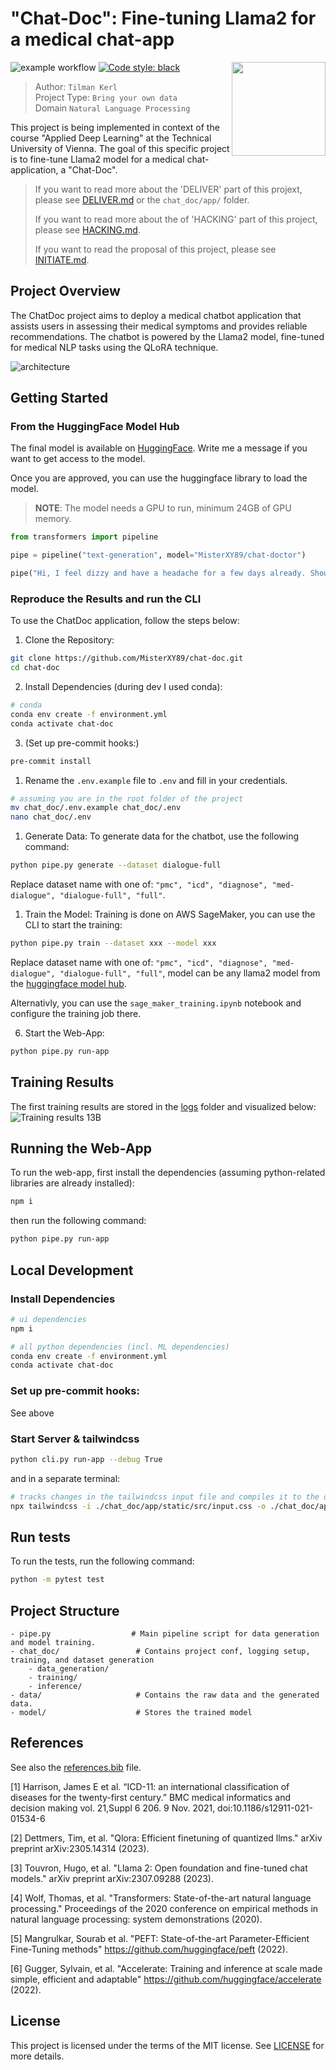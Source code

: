 # "Chat-Doc": Fine-tuning Llama2 for a medical chat-app

<img src="images/logo/DALL-E-llama-doc-border-radius-50.png" width="150px" align="right">

![example workflow](https://github.com/MisterXY89/chat-doc/actions/workflows/python-app.yml/badge.svg)
<a href="https://github.com/psf/black"><img alt="Code style: black" src="https://img.shields.io/badge/code%20style-black-000000.svg"></a>


> Author: `Tilman Kerl` <br/>
> Project Type: `Bring your own data`  <br/>
> Domain `Natural Language Processing`

This project is being implemented in context of the course "Applied Deep Learning" at the Technical University of Vienna.
The goal of this specific project is to fine-tune Llama2 model for a medical chat-application, a "Chat-Doc".

> If you want to read more about the 'DELIVER' part of this projext, please see [DELIVER.md](htpps://github.com/MisterXY89/blob/main/DELIVER.md) or the `chat_doc/app/` folder.
>
> If you want to read more about the of 'HACKING' part of this project, please see [HACKING.md](https://github.com/MisterXY89/chat-doc/blob/main/HACKING.md).
>
> If you want to read the proposal of this project, please see [INITIATE.md](https://github.com/MisterXY89/chat-doc/blob/main/INITIATE.md).

## Project Overview
The ChatDoc project aims to deploy a medical chatbot application that assists users in assessing their medical symptoms and provides reliable recommendations. The chatbot is powered by the Llama2 model, fine-tuned for medical NLP tasks using the QLoRA technique.

<!-- architecture img  -->
![architecture](/images/architecture.png)


## Getting Started

### From the HuggingFace Model Hub
The final model is available on [HuggingFace](https://huggingface.co/MisterXY89/chat-doctor).
Write me a message if you want to get access to the model.

Once you are approved, you can use the huggingface library to load the model.
> **NOTE**: The model needs a GPU to run, minimum 24GB of GPU memory.
```python
from transformers import pipeline

pipe = pipeline("text-generation", model="MisterXY89/chat-doctor")

pipe("Hi, I feel dizzy and have a headache for a few days already. Should I go the doctor?")
```

### Reproduce the Results and run the CLI
To use the ChatDoc application, follow the steps below:
1. Clone the Repository:
```bash
git clone https://github.com/MisterXY89/chat-doc.git
cd chat-doc
```

2. Install Dependencies (during dev I used conda):
```bash
# conda
conda env create -f environment.yml
conda activate chat-doc
```

3. (Set up pre-commit hooks:)
```bash
pre-commit install
```

1. Rename the `.env.example` file to `.env` and fill in your credentials.
```bash
# assuming you are in the root folder of the project
mv chat_doc/.env.example chat_doc/.env
nano chat_doc/.env
```

1. Generate Data:
To generate data for the chatbot, use the following command:
```bash
python pipe.py generate --dataset dialogue-full
```
Replace dataset name with one of: `"pmc", "icd", "diagnose", "med-dialogue", "dialogue-full", "full"`.

1. Train the Model:
   Training is done on AWS SageMaker, you can use the CLI to start the training:
```bash
python pipe.py train --dataset xxx --model xxx
```

Replace dataset name with one of: `"pmc", "icd", "diagnose", "med-dialogue", "dialogue-full", "full"`,
model can be any llama2 model from the [huggingface model hub](https://huggingface.co/meta-llama).

Alternativly, you can use the `sage_maker_training.ipynb` notebook and configure the training job there.

6. Start the Web-App:
```bash
python pipe.py run-app
```

## Training Results
The first training results are stored in the [logs](./logs) folder and visualized below:
![Training results 13B](/images/results-7B-08-12-23.png)

## Running the Web-App
To run the web-app, first install the dependencies (assuming python-related libraries are already installed):
```bash
npm i
```

then run the following command:
```bash
python pipe.py run-app
```

## Local Development

### Install Dependencies
```bash
# ui dependencies
npm i

# all python dependencies (incl. ML dependencies)
conda env create -f environment.yml
conda activate chat-doc
```

### Set up pre-commit hooks:
See above

### Start Server & tailwindcss
```bash
python cli.py run-app --debug True
```
and in a separate terminal:
```bash
# tracks changes in the tailwindcss input file and compiles it to the output file
npx tailwindcss -i ./chat_doc/app/static/src/input.css -o ./chat_doc/app/static/dist/css/output.css --watch
```

## Run tests
To run the tests, run the following command:
```bash
python -m pytest test
```

## Project Structure
```
- pipe.py                  # Main pipeline script for data generation and model training.
- chat_doc/                 # Contains project conf, logging setup, training, and dataset generation
    - data_generation/
    - training/
    - inference/
- data/                     # Contains the raw data and the generated data.
- model/                    # Stores the trained model
```


## References
See also the [references.bib](./references.bib) file.

[1] Harrison, James E et al. “ICD-11: an international classification of diseases for the twenty-first century.” BMC medical informatics and decision making vol. 21,Suppl 6 206. 9 Nov. 2021, doi:10.1186/s12911-021-01534-6

[2] Dettmers, Tim, et al. "Qlora: Efficient finetuning of quantized llms." arXiv preprint arXiv:2305.14314 (2023).

[3] Touvron, Hugo, et al. "Llama 2: Open foundation and fine-tuned chat models." arXiv preprint arXiv:2307.09288 (2023).

[4] Wolf, Thomas, et al. "Transformers: State-of-the-art natural language processing." Proceedings of the 2020 conference on empirical methods in natural language processing: system demonstrations (2020).

[5] Mangrulkar, Sourab et al. "PEFT: State-of-the-art Parameter-Efficient Fine-Tuning methods" https://github.com/huggingface/peft (2022).

[6] Gugger, Sylvain, et al. "Accelerate: Training and inference at scale made simple, efficient and adaptable" https://github.com/huggingface/accelerate (2022).

## License
This project is licensed under the terms of the MIT license. See [LICENSE](./LICENSE) for more details.

